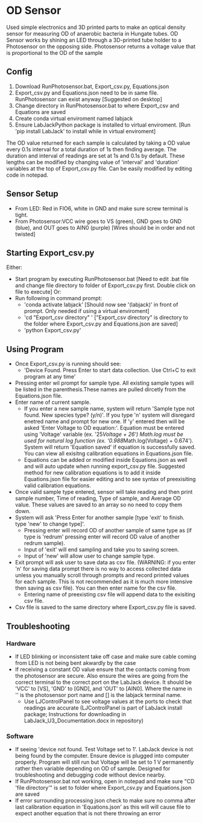 # OD Sensor
Used simple electronics and 3D printed parts to make an optical density sensor for measuring OD of anaerobic bacteria in Hungate tubes. OD Sensor works by shining an LED through a 3D-printed tube holder to a Photosensor on the opposing side. Photosensor returns a voltage value that is proportional to the OD of the sample

## Config
1. Download RunPhotosensor.bat, Export_csv.py, Equations.json
2. Export_csv.py and Equations.json need to be in same file. RunPhotosensor can exist anyway         [Suggested on desktop]
3. Change directory in RunPhotosensor.bat to where Export_csv and Equations are saved
4. Create conda virtual enviroment named labjack 
5. Ensure LabJackPython package is installed to virtual enviroment.         [Run 'pip install LabJack' to install while in virtual enviroment]

The OD value returned for each sample is calculated by taking a OD value every 0.1s interval for a total duration of 1s then finding average. The duration and interval of readings are set at 1s and 0.1s by default. These lengths can be modified by changing value of 'interval' and 'duration' variables at the top of Export_csv.py file. Can be easily modified by editing code in notepad.  

## Sensor Setup
- From LED: Red in FIO6, white in GND and make sure screw terminal is tight. 
- From Photosensor:VCC wire goes to VS (green), GND goes to GND (blue), and OUT goes to AIN0 (purple)       [Wires should be in order and not twisted]

## Starting Export_csv.py
Either:
- Start program by executing RunPhotosensor.bat [Need to edit .bat file and change file directory to folder of Export_csv.py first. Double click on file to execute]
Or: 
- Run following in command prompt:   
   - 'conda activate labjack'          [Should now see '(labjack)' in front of prompt. Only needed if using a virtual enviroment]
   - 'cd "Export_csv directory" '   ["Export_csv directory" is directory to the folder where Export_csv.py and Equations.json are saved]
   - 'python Export_csv.py'
 
## Using Program
- Once Export_csv.py is running should see: 
  - 'Device Found. Press Enter to start data collection. Use Ctrl+C to exit program at any time'
- Pressing enter wil prompt for sample type. All existing sample types will be listed in the parenthesis.These names are pulled dircetly from the Equations.json file. 
- Enter name of current sample.
  - If you enter a new sample name, system will return 'Sample type not found. New species type? (y/n)'. If you type 'n' system will disregard enetred name and prompt for new one. If 'y' entered then will be asked 'Enter Voltage to OD equation:'. Equation must be entered using 'Voltage' variable (ex. '25*Voltage + 26') Math.log must be used for natural log function (ex. '0.988*Math.log(Voltage) + 0.674'). System will return 'Equation saved' if equation is successfully saved. You can view all exisitng calibration equations in Equations.json file.
  - Equations can be added or modified inside Equations.json as well and will auto update when running export_csv.py file. Suggested method for new calibration equations is to add it inside Equations.json file for easier editing and to see syntax of preexisiting valid calibration equations. 
- Once valid sample type entered, sensor will take reading and then print sample number, Time of reading, Type of sample, and Average OD value. These values are saved to an array so no need to copy them down.
- System will ask 'Press Enter for another sample [type 'exit' to finish. type 'new' to change type]'.
  - Pressing enter will record OD of another sample of same type as (if type is 'redrum' pressing enter will record OD value of another redrum sample).
  - Input of 'exit' will end sampling and take you to saving screen.
  - Input of 'new' will allow user to change sample type. 
- Exit prompt will ask user to save data as csv file. (WARNING: if you enter 'n' for saving data prompt there is no way to access collected data unless you manually scroll through prompts and record printed values for each sample. This is not recommended as it is much more intensive then saving as csv file). You can then enter name for the csv file.
  - Entering name of preexisting csv file will append data to the exisiting csv file.
- Csv file is saved to the same directory where Export_csv.py file is saved.

## Troubleshooting

### Hardware
- If LED blinking or inconsistent take off case and make sure cable coming from LED is not being bent akwardly by the case
- If receiving a constant OD value ensure that the contacts coming from the photosensor are secure. Also ensure the wires are going from the correct terminal to the correct port on the LabJack device. It should be 'VCC' to [VS], 'GND' to [GND], and 'OUT' to [AIN0]. Where the name in '' is the photosensor port name and [] is the labjack terminal name.
  - Use LJControlPanel to see voltage values at the ports to check that readings are accurate (LJControlPanel is part of LabJack install package; Instructions for downloading in LabJack_U3_Documentation.docx in repository)

### Software
- If seeing 'device not found. Test Voltage set to 1'. LabJack device is not being found by the computer. Ensure device is plugged into computer properly. Program will still run but Voltage will be set to 1 V permanently rather then variable depending on OD of sample. Designed for troubleshooting and debugging code without device nearby.
- If RunPhotosensor.bat not working, open in notepad and make sure "CD 'file directory'" is set to folder where Export_csv.py and Equations.json are saved
- If error surrounding processing json check to make sure no comma after last calibration equation in 'Equations.json' as this will will cause file to expect another equation that is not there throwing an error


